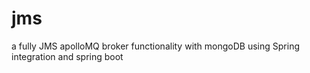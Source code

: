 # jms
a fully JMS apolloMQ broker functionality with mongoDB using Spring integration and spring boot
